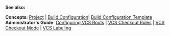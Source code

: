 [//]: # (title: VCS root)
[//]: # (auxiliary-id: VCS root)


 <include src="configuring-vcs-roots.md" include-id="VCSRoot"/>
 
 
 __See also:__


__Concepts__: [Project](project.md) | [Build Configuration](build-configuration.md)| [Build Configuration Template](build-configuration-template.md)   
__Administrator's Guide__: [Configuring VCS Roots](configuring-vcs-roots.md) | [VCS Checkout Rules](vcs-checkout-rules.md) | [VCS Checkout Mode](vcs-checkout-mode.md) | [VCS Labeling](vcs-labeling.md)
